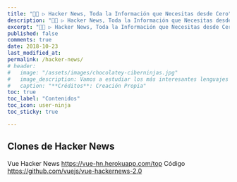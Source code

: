 ```yaml
---
title: "👨‍💻 ▷ Hacker News, Toda la Información que Necesitas desde Cero"
description: "👨‍💻 ▷ Hacker News, Toda la Información que Necesitas desde Cero."
excerpt: "👨‍💻 ▷ Hacker News, Toda la Información que Necesitas desde Cero."
published: false
comments: true
date: 2018-10-23
last_modified_at: 
permalink: /hacker-news/
# header:
#   image: "/assets/images/chocolatey-ciberninjas.jpg"
#   image_description: Vamos a estudiar los más interesantes lenguajes de programación y frameworks de 2019
#   caption: "**Créditos**: Creación Propia"
toc: true
toc_label: "Contenidos"
toc_icon: user-ninja
toc_sticky: true

---
```


## Clones de Hacker News

Vue Hacker News https://vue-hn.herokuapp.com/top Código https://github.com/vuejs/vue-hackernews-2.0